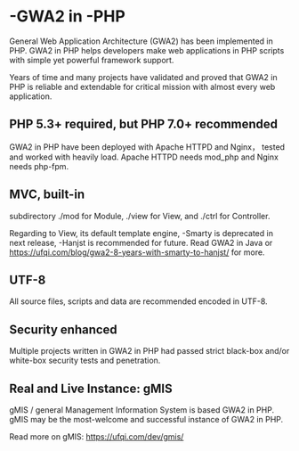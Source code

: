 
# -GWA2 in -PHP

General Web Application Architecture (GWA2) has been implemented in PHP.
GWA2 in PHP helps developers make web applications in PHP scripts with simple yet powerful framework support.

Years of time and many projects have validated and proved that GWA2 in PHP is reliable and extendable for critical mission with almost every web application.

## PHP 5.3+ required, but PHP 7.0+ recommended

GWA2 in PHP have been deployed with Apache HTTPD and Nginx， tested and worked with heavily load.
  Apache HTTPD needs mod_php
  and Nginx needs php-fpm.

## MVC, built-in

subdirectory ./mod for Module, ./view for View, and ./ctrl for Controller.

  Regarding to View, its default template engine,
    -Smarty is deprecated in next release, 
    -Hanjst is recommended for future. 
    Read GWA2 in Java or https://ufqi.com/blog/gwa2-8-years-with-smarty-to-hanjst/ for more.


## UTF-8

All source files, scripts and data are recommended encoded in UTF-8.


## Security enhanced

Multiple projects written in GWA2 in PHP had passed strict black-box and/or white-box security tests and penetration.



## Real and Live Instance: gMIS 

gMIS / general Management Information System is based GWA2 in PHP.
gMIS may be the most-welcome and successful instance of GWA2 in PHP.

Read more on gMIS: https://ufqi.com/dev/gmis/



